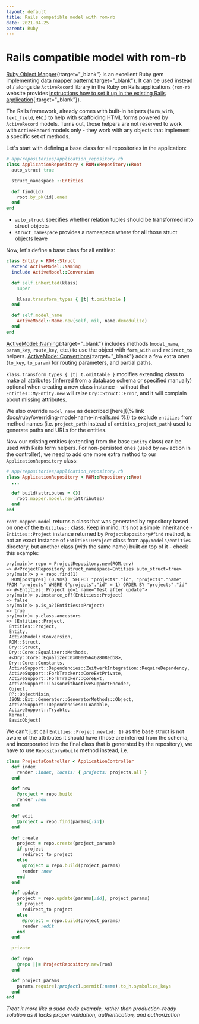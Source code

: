 ```yaml
---
layout: default
title: Rails compatible model with rom-rb
date: 2021-04-25
parent: Ruby
---
```


# Rails compatible model with rom-rb

[Ruby Object Mapper](https://rom-rb.org/){:target="_blank"} is an excellent Ruby gem implementing [data mapper pattern](https://en.wikipedia.org/wiki/Data_mapper_pattern){:target="_blank"}. It can be used instead of / alongside `ActiveRecord` library in the Ruby on Rails applications (`rom-rb` website provides [instructions how to set it up in the existing Rails application](https://rom-rb.org/learn/rails/2.2/){:target="_blank"}).

The Rails framework, already comes with built-in helpers (`form_with`, `text_field`, etc.) to help with scaffolding HTML forms powered by `ActiveRecord` models. Turns out, those helpers are not reserved to work with `ActiveRecord` models only - they work with any objects that implement a specific set of methods.

Let's start with defining a base class for all repositories in the application:

```ruby
# app/repositories/application_repository.rb
class ApplicationRepository < ROM::Repository::Root
  auto_struct true

  struct_namespace ::Entities

  def find(id)
    root.by_pk(id).one!
  end
end
```

- `auto_struct` specifies whether relation tuples should be transformed into struct objects 
- `struct_namespace` provides a namespace where for all those struct objects leave

Now, let's define a base class for all entities:

```ruby
class Entity < ROM::Struct
  extend ActiveModel::Naming
  include ActiveModel::Conversion

  def self.inherited(klass)
    super

    klass.transform_types { |t| t.omittable }
  end

  def self.model_name
    ActiveModel::Name.new(self, nil, name.demodulize)
  end
end
```

[ActiveModel::Naming](https://api.rubyonrails.org/classes/ActiveModel/Naming.html){:target="_blank"} includes methods (`model_name`, `param_key`, `route_key`, etc.) to use the object with `form_with` and `redirect_to` helpers. [ActiveMode::Convertions](https://api.rubyonrails.org/classes/ActiveModel/Conversion.html){:target="_blank"} adds a few extra ones (`to_key`, `to_param`) for routing parameters, and partial paths.

`klass.transform_types { |t| t.omittable }` modifies extending class to make all attributes (inferred from a database schema or specified manually) optional when creating a new class instance - without that `Entities::MyEntity.new` will raise `Dry::Struct::Error`, and it will complain about missing attributes.

We also override `model_name` as described [here]({% link docs/ruby/overriding-model-name-in-rails.md %}) to exclude `entities` from method names (i.e. `project_path` instead of `entities_project_path`) used to generate paths and URLs for the entities.

Now our existing entities (extending from the base `Entity` class) can be used with Rails form helpers. For non-persisted ones (used by `new` action in the controller), we need to add one more extra method to our `ApplicationRepository` class:

```ruby
# app/repositories/application_repository.rb
class ApplicationRepository < ROM::Repository::Root
  ...

  def build(attributes = {})
    root.mapper.model.new(attributes)
  end
end
```

`root.mapper.model` returns a class that was generated by repository based on one of the `Entitites::` class. Keep in mind, it's not a simple inheritance - `Entities::Project` instance returned by `ProjectRepository#find` method, is not an exact instance of `Entities::Project` class from `app/models/entities` directory, but another class (with the same name) built on top of it - check this example:

```
pry(main)> repo = ProjectRepository.new(ROM.env)
=> #<ProjectRepository struct_namespace=Entities auto_struct=true>
pry(main)> p = repo.find(1)
  ROM[postgres] (0.9ms)  SELECT "projects"."id", "projects"."name" FROM "projects" WHERE ("projects"."id" = 1) ORDER BY "projects"."id"
=> #<Entities::Project id=1 name="Test after update">
pry(main)> p.instance_of?(Entities::Project)
=> false
pry(main)> p.is_a?(Entities::Project)
=> true
pry(main)> p.class.ancestors
=> [Entities::Project,
 Entities::Project,
 Entity,
 ActiveModel::Conversion,
 ROM::Struct,
 Dry::Struct,
 Dry::Core::Equalizer::Methods,
 #<Dry::Core::Equalizer:0x000056462808edb8>,
 Dry::Core::Constants,
 ActiveSupport::Dependencies::ZeitwerkIntegration::RequireDependency,
 ActiveSupport::ForkTracker::CoreExtPrivate,
 ActiveSupport::ForkTracker::CoreExt,
 ActiveSupport::ToJsonWithActiveSupportEncoder,
 Object,
 PP::ObjectMixin,
 JSON::Ext::Generator::GeneratorMethods::Object,
 ActiveSupport::Dependencies::Loadable,
 ActiveSupport::Tryable,
 Kernel,
 BasicObject]
```

We can't just call `Entities::Project.new(id: 1)` as the base struct is not aware of the attributes it should have (those are inferred from the schema, and incorporated into the final class that is generated by the repository), we have to use `Repository#build` method instead, i.e.

```ruby
class ProjectsController < ApplicationController
  def index
    render :index, locals: { projects: projects.all }
  end

  def new
    @project = repo.build
    render :new
  end

  def edit
    @project = repo.find(params[:id])
  end

  def create
    project = repo.create(project_params)
    if project
      redirect_to project
    else
      @project = repo.build(project_params)
      render :new
    end
  end

  def update
    project = repo.update(params[:id], project_params)
    if project
      redirect_to project
    else
      @project = repo.build(project_params)
      render :edit
    end
  end

  private

  def repo
    @repo ||= ProjectRepository.new(rom)
  end

  def project_params
    params.require(:project).permit(:name).to_h.symbolize_keys
  end
end
```

*Treat it more like a sudo code example, rather than production-ready solution as it lacks proper validation,
authentication, and authorization*
